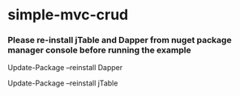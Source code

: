 # simple-mvc-crud
### Please re-install jTable and Dapper from nuget package manager console before running the example

Update-Package –reinstall Dapper

Update-Package –reinstall jTable
